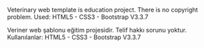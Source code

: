 ﻿Veterinary web template is education project. There is no copyright problem. Used: HTML5 - CSS3 - Bootstrap V3.3.7
 
Veriner web şablonu eğitim projesidir. Telif hakkı sorunu yoktur. Kullanılanlar: HTML5 - CSS3 - Bootstrap V3.3.7
